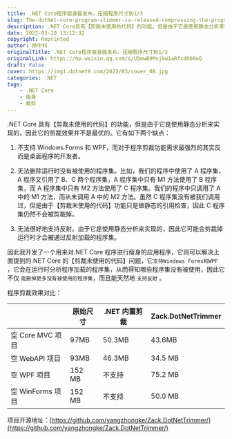 ```yaml
---
title: .NET Core程序瘦身器发布，压缩程序尺寸到1/3
slug: The-dotNet-core-program-slimmer-is-released-compressing-the-program-size-to-1-to-3
description: .NET Core具有【剪裁未使用的代码】的功能，但是由于它是使用静态分析来实现的，因此它的剪裁效果并不是最优的。
date: 2022-03-10 13:12:32
copyright: Reprinted
author: 杨中科
originalTitle: .NET Core程序瘦身器发布，压缩程序尺寸到1/3
originalLink: https://mp.weixin.qq.com/s/U5mwB9Mxjkw1aRfcdO60uQ
draft: False
cover: https://img1.dotnet9.com/2022/03/cover_08.jpg
categories: .NET
tags: 
    - .NET Core
    - 瘦身
    - 裁剪
---
```


.NET Core 具有【剪裁未使用的代码】的功能，但是由于它是使用静态分析来实现的，因此它的剪裁效果并不是最优的。它有如下两个缺点：

1. 不支持 Windows Forms 和 WPF，而对于程序剪裁功能需求最强烈的其实反而是桌面程序的开发者。

2. 无法删除运行时没有被使用的程序集。比如，我们的程序中使用了 A 程序集，A 程序又引用了 B、C 两个程序集，A 程序集中只有 M1 方法使用了 B 程序集，而 A 程序集中只有 M2 方法使用了 C 程序集。我们的程序中只调用了 A 中的 M1 方法，而从未调用 A 中的 M2 方法。虽然 C 程序集没有被我们调用过，但是由于【剪裁未使用的代码】功能只是做静态的引用检查，因此 C 程序集仍然不会被剪裁掉。

3. 无法很好地支持反射。由于它是使用静态分析来实现的，因此它可能会剪裁掉运行时才会被通过反射加载的程序集。

因此我开发了一个用来对.NET Core 程序进行瘦身的应用程序，它则可以解决上面提到的.NET Core 的【剪裁未使用的代码】问题，它`支持Windows Forms和WPF` ，它会在运行时分析程序加载的程序集，从而得知哪些程序集没有被使用，因此它不仅 `能删掉更多没有被使用的程序集`，而且能天然地 `支持反射` 。

程序剪裁效果对比：

|                  | 原始尺寸 | .NET 内置剪裁 | Zack.DotNetTrimmer |
| ---------------- | -------- | ------------- | ------------------ |
| 空 Core MVC 项目 | 97MB     | 50.3MB        | 43.6MB             |
| 空 WebAPI 项目   | 93MB     | 46.3MB        | 34.5 MB            |
| 空 WPF 项目      | 152 MB   | 不支持        | 75.2 MB            |
| 空 WinForms 项目 | 152 MB   | 不支持        | 50.0 MB            |

项目开源地址：[https://github.com/yangzhongke/Zack.DotNetTrimmer/](https://github.com/yangzhongke/Zack.DotNetTrimmer/)
